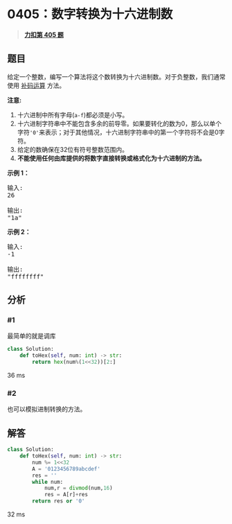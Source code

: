 # 0405：数字转换为十六进制数


> <u>**[力扣第 405 题](https://leetcode.cn/problems/convert-a-number-to-hexadecimal/)**</u>

## 题目

<p>给定一个整数，编写一个算法将这个数转换为十六进制数。对于负整数，我们通常使用 <a href="https://baike.baidu.com/item/%E8%A1%A5%E7%A0%81/6854613?fr=aladdin">补码运算</a> 方法。</p>

<p><strong>注意:</strong></p>

<ol>
<li>十六进制中所有字母(<code>a-f</code>)都必须是小写。</li>
<li>十六进制字符串中不能包含多余的前导零。如果要转化的数为0，那么以单个字符<code>&#39;0&#39;</code>来表示；对于其他情况，十六进制字符串中的第一个字符将不会是0字符。 </li>
<li>给定的数确保在32位有符号整数范围内。</li>
<li><strong>不能使用任何由库提供的将数字直接转换或格式化为十六进制的方法。</strong></li>
</ol>

<p><strong>示例 1：</strong></p>

<pre>
输入:
26

输出:
&quot;1a&quot;
</pre>

<p><strong>示例 2：</strong></p>

<pre>
输入:
-1

输出:
&quot;ffffffff&quot;
</pre>




## 分析

### #1

最简单的就是调库

```python
class Solution:
    def toHex(self, num: int) -> str:
        return hex(num%(1<<32))[2:]
```
36 ms

### #2

也可以模拟进制转换的方法。

## 解答

```python
class Solution:
    def toHex(self, num: int) -> str:
        num %= 1<<32
        A = '0123456789abcdef'
        res = ''
        while num:
            num,r = divmod(num,16)
            res = A[r]+res
        return res or '0'
```
32 ms
